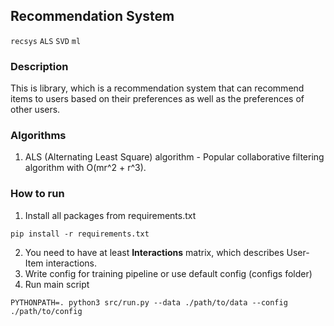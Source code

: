 ## Recommendation System

`recsys` `ALS` `SVD` `ml`


### Description
This is library, which is a recommendation system that can recommend items to users based on their preferences as well as the preferences of other users.

### Algorithms
1. ALS (Alternating Least Square) algorithm - Popular collaborative filtering algorithm with O(mr^2 + r^3).

### How to run
1. Install all packages from requirements.txt
```commandline
pip install -r requirements.txt
```
2. You need to have at least **Interactions** matrix, which describes User-Item interactions.
3. Write config for training pipeline or use default config (configs folder)
4. Run main script
```commandline
PYTHONPATH=. python3 src/run.py --data ./path/to/data --config  ./path/to/config
```
